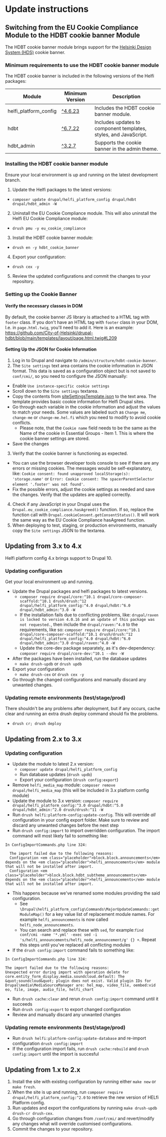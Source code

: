 # Update instructions

## Switching from the EU Cookie Compliance Module to the HDBT cookie banner Module

The HDBT cookie banner module brings support for the [Helsinki Design System (HDS)](https://github.com/City-of-Helsinki/helsinki-design-system) cookie banner.

### Minimum requirements to use the HDBT cookie banner module

The HDBT cookie banner is included in the following versions of the Helfi packages:

| Module                | Minimum Version                                                                                | Description                                                      |
|-----------------------|------------------------------------------------------------------------------------------------|------------------------------------------------------------------|
| helfi_platform_config | [^4.6.23](https://github.com/City-of-Helsinki/drupal-helfi-platform-config/releases/tag/4.6.23) | Includes the HDBT cookie banner module.                          |
| hdbt                  | [^6.7.22](https://github.com/City-of-Helsinki/drupal-hdbt/releases/tag/6.7.22)                 | Includes updates to component templates, styles, and JavaScript. |
| hdbt_admin            | [^3.2.7](https://github.com/City-of-Helsinki/drupal-hdbt-admin/releases/tag/3.2.7)              | Supports the cookie banner in the admin theme.                   |

### Installing the HDBT cookie banner module

Ensure your local environment is up and running on the latest development branch.

1. Update the Helfi packages to the latest versions:
  - `composer update drupal/helfi_platform_config drupal/hdbt drupal/hdbt_admin -W`
2. Uninstall the EU Cookie Compliance module. This will also uninstall the Helfi EU Cookie Compliance module:
  - `drush pmu -y eu_cookie_compliance`
3. Install the HDBT cookie banner module:
  - `drush en -y hdbt_cookie_banner`
4. Export your configuration:
  - `drush cex -y`
5. Review the updated configurations and commit the changes to your repository.

### Setting up the Cookie Banner

#### Verify the necessary classes in DOM

By default, the cookie banner JS library is attached to a HTML tag with `footer` class. If you don't have an HTML tag with `footer` class in your DOM, I.e. in `page.html.twig`, you'll need to add it. Here is an example: https://github.com/City-of-Helsinki/drupal-hdbt/blob/main/templates/layout/page.html.twig#L209

#### Setting Up the JSON for Cookie Information

1. Log in to Drupal and navigate to `/admin/structure/hdbt-cookie-banner`.
2. The `Site settings` text area contains the cookie information in JSON format. This data is saved as a configuration object but is not saved to `conf/cmi/`, so you need to configure the JSON manually:
  - Enable `Use instance-specific cookie settings`
  - Scroll down to the `Site settings` textarea.
  - Copy the contents from [siteSettingsTemplate.json](https://github.com/City-of-Helsinki/drupal-helfi-platform-config/blob/main/modules/hdbt_cookie_banner/assets/json/siteSettingsTemplate.json) to the text area. The template provides basic cookie information for Helfi Drupal sites.
  - Go through each variable in the cookie information and adjust the values to match your needs. Some values are labeled such as `Change me`, `change-me` or `change-me.hel.fi` which you need to modify to avoid cookie conflicts.
    - Please note, that the `Cookie name` field needs to be the same as the Name of the cookie in Essential Groups - Item 1. This is where the cookie banner settings are stored.
  - Save the changes
3. Verify that the cookie banner is functioning as expected.
  - You can use the browser developer tools console to see if there are any errors or missing cookies. The messages would be self-explanatory, like: `Cookie consent: found unapproved localStorage(s): 'storage.name'` or `Error: Cookie consent: The spacerParentSelector element '.footer' was not found'`.
  - Fix the possible errors, adjust the cookie settings as needed and save the changes. Verify that the updates are applied correctly.
4. Check if any JavaScript in your Drupal uses the `Drupal.eu_cookie_compliance.hasAgreed()` function. If so, replace the function call with `Drupal.cookieConsent.getConsentStatus()`. It will work the same way as the EU Cookie Compliance hasAgreed function. 
5. When deploying to test, staging, or production environments, manually copy the `Site settings` JSON to the textarea.


## Updating from 3.x to 4.x

Helfi platform config 4.x brings support to Drupal 10.

### Updating configuration

Get your local environment up and running.

- Update the Drupal packages and helfi packages to latest versions.
  - `composer require drupal/core:^10.1 drupal/core-composer-scaffold:^10.1 drush/drush:^12 drupal/helfi_platform_config:^4.0 drupal/hdbt:^6.0 drupal/hdbt_admin:^3.0 -W`
   - If the installation fails due to conflicting problems, like: `drupal/raven is locked to version 4.0.16 and an update of this package was not requested.`, then include the `drupal/raven:^4.0` to the requirements, like so: `composer require drupal/core:^10.1 drupal/core-composer-scaffold:^10.1 drush/drush:^12 drupal/helfi_platform_config:^4.0 drupal/hdbt:^6.0 drupal/hdbt_admin:^3.0 drupal/raven:^4.0 -W`
  - Update the core-dev package separately, as it's dev-dependency: `composer require drupal/core-dev:^10.1 --dev -W`
- After the packages have been installed, run the database updates
  - `make drush-updb` or `drush updb`
- Export your configuration
  - `make drush-cex` or `drush cex -y`
- Go through the changed configurations and manually discard any unwanted changes.

### Updating remote environments (test/stage/prod)

There shouldn't be any problems after deployment, but if any occurs, cache clear  and running an extra drush deploy command should fix the problems.
- `drush cr; drush deploy`


## Updating from 2.x to 3.x

### Updating configuration

- Update the module to latest 2.x version:
   - `composer update drupal/helfi_platform_config`
   - Run database updates (`drush updb`)
   - Export your configuration (`drush config:export`)
- Remove `helfi_media_map` module: `composer remove drupal/helfi_media_map` (this will be included in 3.x platform config module)
- Update the module to 3.x version: `composer require drupal/helfi_platform_config:^3.0 drupal/hdbt:^5.0 drupal/hdbt_admin:^2.0 drush/drush:^11 -W`
- Run `drush helfi:platform-config:update-config`. This will override _all_ configuration in your config export folder. Make sure to review and discard any unwanted changes before the next step
- Run `drush config:import` to import overridden configuration. The import command will most likely fail to something like:
```
In ConfigImportCommands.php line 324:

  The import failed due to the following reasons:
  Configuration <em class="placeholder">block.block.announcements</em> depends on the <em class="placeholder">helfi_announcements</em> module that will not be installed after import.
  Configuration <em class="placeholder">block.block.hdbt_subtheme_announcements</em> depends on the <em class="placeholder">helfi_announcements</em> module that will not be installed after import.
```
- This happens because we've renamed some modules providing the said configuration.
  - See `\Drupal\helfi_platform_config\Commands\MajorUpdateCommands::getModuleMap()` for a key value list of replacement module names. For example `helfi_announcements` is now called `helfi_node_announcements`.
  - You can search and replace these with `sed`, for example:`find conf/cmi -name '*.yml' -exec sed -i 's/helfi_announcements/helfi_node_announcement/g' {} +`. Repeat this steps until you've replaced all conflicting modules
- If the `drush config:import` command fails to something like:
```
In ConfigImportCommands.php line 324:

The import failed due to the following reasons:
Unexpected error during import with operation delete for core.entity_form_display.media.soundcloud.default: The &quot;soundcloud&quot; plugin does not exist. Valid plugin IDs for Drupal\media\MediaSourceManager are: hel_map, video_file, oembed:vid
eo, file, image, audio_file, helfi_chart
```
- Run `drush cache:clear` and rerun `drush config:import` command until it succeeds
- Run `drush config:export` to export changed configuration
- Review and manually discard any unwanted changes

### Updating remote environments (test/stage/prod)
- Run `drush helfi:platform-config:update-database` and re-import configuration `drush config:import`
- If the configuration import fails, run `drush cache:rebuild` and `drush config:import` until the import is succesful

## Updating from 1.x to 2.x

1. Install the site with existing configuration by running either `make new` or `make fresh`.
2. When the site is up and running, run `composer require drupal/helfi_platform_config:^2.0` to retrieve the new version of HELfi Platform config.
3. Run updates and export the configurations by running `make drush-updb drush-cr drush-cex`.
4. Go through configuration changes from `/conf/cmi/` and revert/modify any changes what will override customised configurations.
5. Commit the changes to your repository.

